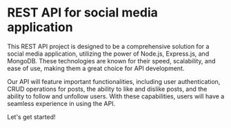 # REST API for social media application
This REST API project is designed to be a comprehensive solution for a social media application, utilizing the power of Node.js, Express.js, and MongoDB. These technologies are known for their speed, scalability, and ease of use, making them a great choice for API development.

Our API will feature important functionalities, including user authentication, CRUD operations for posts, the ability to like and dislike posts, and the ability to follow and unfollow users. With these capabilities, users will have a seamless experience in using the API.

Let's get started!
